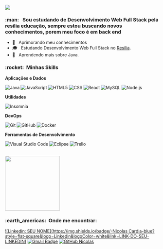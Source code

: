 
![](https://komarev.com/ghpvc/?username=VanessaSwerts&color=006bed)

<h3> :man: &nbsp; Sou estudando de Desenvolvimento Web Full Stack pela resilia educação, sempre estou buscando novos conhecimentos, porem meu foco é em back end </h3>

- 🤔 &nbsp; Aprimorando meu conhecimentos 
- 🎓 &nbsp; Estudando Desenvolvimento Web Full Stack no <a href="https://www.resilia.work/">Resilia</a>.
- 🌱 &nbsp; Aprendendo mais sobre Java.

<h3> :rocket: &nbsp;Minhas Skills </h3>

**Aplicações e Dados**

  ![Java](https://img.shields.io/badge/-Java-333333?style=flat&logo=Java&logoColor=007396)
  ![JavaScript](https://img.shields.io/badge/-JavaScript-333333?style=flat&logo=javascript)
  ![HTML5](https://img.shields.io/badge/-HTML5-333333?style=flat&logo=HTML5)
  ![CSS](https://img.shields.io/badge/-CSS-333333?style=flat&logo=CSS3&logoColor=1572B6)
  ![React](https://img.shields.io/badge/-React-333333?style=flat&logo=react)
  ![MySQL](https://img.shields.io/badge/-MySQL-333333?style=flat&logo=mysql)
  ![Node.js](https://img.shields.io/badge/-Node.js-333333?style=flat&logo=Node.js)


**Utilidades**

  ![Insomnia](https://img.shields.io/badge/-Insomnia-333333?style=flat&logo=insomnia)

**DevOps**

  ![Git](https://img.shields.io/badge/-Git-333333?style=flat&logo=git)
  ![GitHub](https://img.shields.io/badge/-GitHub-333333?style=flat&logo=github)
  ![Docker](https://img.shields.io/badge/-Docker-333333?style=flat&logo=docker)

**Ferramentas de Desenvolvimento**

  ![Visual Studio Code](https://img.shields.io/badge/-Visual%20Studio%20Code-333333?style=flat&logo=visual-studio-code&logoColor=007ACC)
  ![Eclipse](https://img.shields.io/badge/-Eclipse-333333?style=flat&logo=eclipse-ide&logoColor=2C2255)
  ![Trello](https://img.shields.io/badge/-Trello-333333?style=flat&logo=trello&logoColor=007ACC)

<br/>

<a href="https://github.com/NicolasCardia">
  <img height="180em" src="https://github-readme-stats.vercel.app/api?username=NicolasCardia&theme=dracula&show_icons=true" />
</a>

<br/>

<h3> :earth_americas: &nbsp;Onde me encontrar: </h3> 

[![Linkedin: SEU NOME](https://img.shields.io/badge/-Nicolas Cardia-blue?style=flat-square&logo=Linkedin&logoColor=white&link=LINK-DO-SEU-LINKEDIN)](https://www.linkedin.com/in/nicolas-cardia-silva/)
[![Gmail Badge](https://img.shields.io/badge/-nicolascardia@gmail.com.com-006bed?style=flat-square&logo=Gmail&logoColor=white&link=mailto:nicolascardia@gmail.com)](mailto:nicolascardia@gmail.com)
[![GitHub Nicolas]( https://img.shields.io/github/followers/NicolasCardia?label=follow&style=social)](https://github.com/NicolasCardia)
